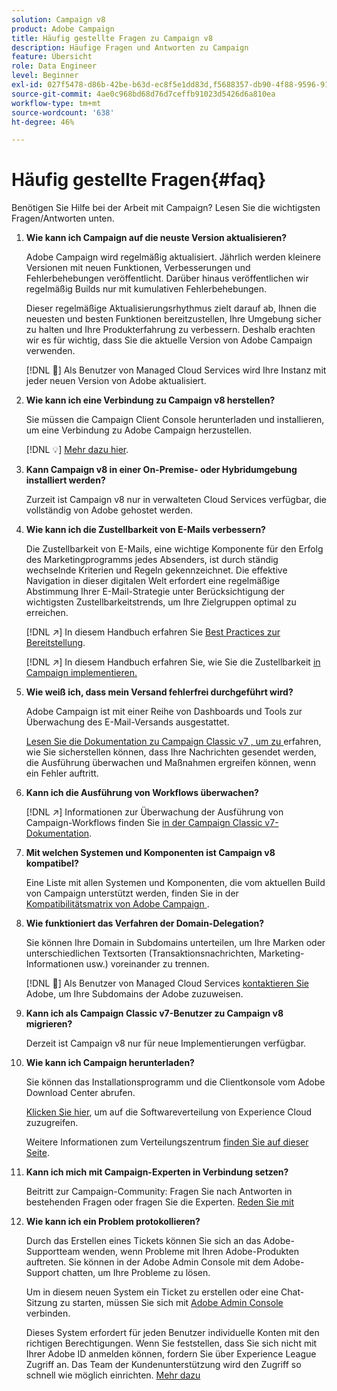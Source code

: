 ```yaml
---
solution: Campaign v8
product: Adobe Campaign
title: Häufig gestellte Fragen zu Campaign v8
description: Häufige Fragen und Antworten zu Campaign
feature: Übersicht
role: Data Engineer
level: Beginner
exl-id: 027f5478-d86b-42be-b63d-ec8f5e1dd83d,f5688357-db90-4f88-9596-91e9d0a20d75
source-git-commit: 4ae0c968bd68d76d7ceffb91023d5426d6a810ea
workflow-type: tm+mt
source-wordcount: '638'
ht-degree: 46%

---
```


# Häufig gestellte Fragen{#faq}

Benötigen Sie Hilfe bei der Arbeit mit Campaign? Lesen Sie die wichtigsten Fragen/Antworten unten.

1. **Wie kann ich Campaign auf die neuste Version aktualisieren?**

   Adobe Campaign wird regelmäßig aktualisiert. Jährlich werden kleinere Versionen mit neuen Funktionen, Verbesserungen und Fehlerbehebungen veröffentlicht. Darüber hinaus veröffentlichen wir regelmäßig Builds nur mit kumulativen Fehlerbehebungen.

   Dieser regelmäßige Aktualisierungsrhythmus zielt darauf ab, Ihnen die neuesten und besten Funktionen bereitzustellen, Ihre Umgebung sicher zu halten und Ihre Produkterfahrung zu verbessern. Deshalb erachten wir es für wichtig, dass Sie die aktuelle Version von Adobe Campaign verwenden.

   [!DNL :speech_balloon:] Als Benutzer von Managed Cloud Services wird Ihre Instanz mit jeder neuen Version von Adobe aktualisiert.

1. **Wie kann ich eine Verbindung zu Campaign v8 herstellen?**

   Sie müssen die Campaign Client Console herunterladen und installieren, um eine Verbindung zu Adobe Campaign herzustellen.

   [!DNL :bulb:] [Mehr dazu hier](connect.md).

1. **Kann Campaign v8 in einer On-Premise- oder Hybridumgebung installiert werden?**

   Zurzeit ist Campaign v8 nur in verwalteten Cloud Services verfügbar, die vollständig von Adobe gehostet werden.

1. **Wie kann ich die Zustellbarkeit von E-Mails verbessern?**

   Die Zustellbarkeit von E-Mails, eine wichtige Komponente für den Erfolg des Marketingprogramms jedes Absenders, ist durch ständig wechselnde Kriterien und Regeln gekennzeichnet. Die effektive Navigation in dieser digitalen Welt erfordert eine regelmäßige Abstimmung Ihrer E-Mail-Strategie unter Berücksichtigung der wichtigsten Zustellbarkeitstrends, um Ihre Zielgruppen optimal zu erreichen.

   [!DNL :arrow_upper_right:] In diesem Handbuch erfahren Sie  [Best Practices zur Bereitstellung](https://experienceleague.adobe.com/docs/deliverability-learn/deliverability-best-practice-guide/introduction.html?lang=de).

   [!DNL :arrow_upper_right:] In diesem Handbuch erfahren Sie, wie Sie die Zustellbarkeit  [in Campaign implementieren.](https://experienceleague.adobe.com/docs/deliverability-learn/deliverability-best-practice-guide/additional-resources/general-resources.html)

1. **Wie weiß ich, dass mein Versand fehlerfrei durchgeführt wird?**

   Adobe Campaign ist mit einer Reihe von Dashboards und Tools zur Überwachung des E-Mail-Versands ausgestattet.

   [Lesen Sie die Dokumentation zu Campaign Classic v7 , um zu ](https://experienceleague.adobe.com/docs/campaign-classic/using/sending-messages/monitoring-deliveries/about-delivery-monitoring.html) erfahren, wie Sie sicherstellen können, dass Ihre Nachrichten gesendet werden, die Ausführung überwachen und Maßnahmen ergreifen können, wenn ein Fehler auftritt.

1. **Kann ich die Ausführung von Workflows überwachen?**

   [!DNL :arrow_upper_right:] Informationen zur Überwachung der Ausführung von Campaign-Workflows finden Sie  [in der Campaign Classic v7-Dokumentation](https://experienceleague.adobe.com/docs/campaign-classic/using/automating-with-workflows/executing-a-workflow/starting-a-workflow.html).

1. **Mit welchen Systemen und Komponenten ist Campaign v8 kompatibel?**

   Eine Liste mit allen Systemen und Komponenten, die vom aktuellen Build von Campaign unterstützt werden, finden Sie in der [Kompatibilitätsmatrix von Adobe Campaign ](compatibility-matrix.md).

1. **Wie funktioniert das Verfahren der Domain-Delegation?**

   Sie können Ihre Domain in Subdomains unterteilen, um Ihre Marken oder unterschiedlichen Textsorten (Transaktionsnachrichten, Marketing-Informationen usw.) voreinander zu trennen.

   [!DNL :speech_balloon:] Als Benutzer von Managed Cloud Services  [kontaktieren Sie ](../start/campaign-faq.md#support) Adobe, um Ihre Subdomains der Adobe zuzuweisen.

1. **Kann ich als Campaign Classic v7-Benutzer zu Campaign v8 migrieren?**

   Derzeit ist Campaign v8 nur für neue Implementierungen verfügbar.

1. **Wie kann ich Campaign herunterladen?**

   Sie können das Installationsprogramm und die Clientkonsole vom Adobe Download Center abrufen.

   [Klicken Sie hier](https://experience.adobe.com/#/downloads/content/software-distributicampaign.html), um auf die Softwareverteilung von Experience Cloud zuzugreifen.

   Weitere Informationen zum Verteilungszentrum [finden Sie auf dieser Seite](https://experienceleague.adobe.com/docs/experience-cloud/software-distribution/home.html?lang=de).

1. **Kann ich mich mit Campaign-Experten in Verbindung setzen?**

   Beitritt zur Campaign-Community: Fragen Sie nach Antworten in bestehenden Fragen oder fragen Sie die Experten. [Reden Sie mit](https://experienceleaguecommunities.adobe.com/?profile.language=en)


1. **Wie kann ich ein Problem protokollieren?**

   Durch das Erstellen eines Tickets können Sie sich an das Adobe-Supportteam wenden, wenn Probleme mit Ihren Adobe-Produkten auftreten. Sie können in der Adobe Admin Console mit dem Adobe-Support chatten, um Ihre Probleme zu lösen.

   Um in diesem neuen System ein Ticket zu erstellen oder eine Chat-Sitzung zu starten, müssen Sie sich mit [Adobe Admin Console](https://adminConsole.adobe.com/overview) verbinden.

   Dieses System erfordert für jeden Benutzer individuelle Konten mit den richtigen Berechtigungen. Wenn Sie feststellen, dass Sie sich nicht mit Ihrer Adobe ID anmelden können, fordern Sie über Experience League Zugriff an. Das Team der Kundenunterstützung wird den Zugriff so schnell wie möglich einrichten. [Mehr dazu](https://helpx.adobe.com/de/enterprise/admin-guide.html/enterprise/using/support-for-experience-cloud.ug.html)
